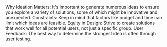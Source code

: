Why Ideation Matters: It's important to generate numerous ideas to ensure you explore a variety of solutions, some of which might be innovative and unexpected.
Constraints: Keep in mind that factors like budget and time can limit which ideas are feasible.
Equity in Design: Strive to create solutions that work well for all potential users, not just a specific group.
User Feedback: The best way to determine the strongest idea is often through user testing.